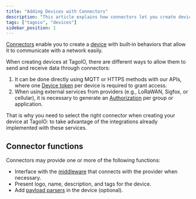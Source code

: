 ```yaml
---
title: "Adding Devices with Connectors"
description: "This article explains how connectors let you create devices with built-in behaviors to communicate with networks, and describes the available methods for sending and receiving data as well as common connector functions."
tags: ["tagoio", "devices"]
sidebar_position: 1
---
```

[Connectors](/docs/tagoio/devices/payload-parser/connector/connector-overview) enable you to create a [device](/docs/tagoio/devices/) with built‑in behaviors that allow it to communicate with a network easily.  

When creating devices at TagoIO, there are different ways to allow them to send and receive data through connectors:

1. It can be done directly using MQTT or HTTPS methods with our APIs, where one [Device token](/docs/tagoio/devices/device-token) per device is required to grant access.
2. When using external services from providers (e.g., LoRaWAN, Sigfox, or cellular), it is necessary to generate an [Authorization](/docs/tagoio/integrations/general/authorization) per group or application.

That is why you need to select the right connector when creating your device at TagoIO: to take advantage of the integrations already implemented with these services.

## Connector functions

Connectors may provide one or more of the following functions:

- Interface with the [middleware](/docs/tagoio/integrations/general/middleware) that connects with the provider when necessary.
- Present logo, name, description, and tags for the device.
- Add [payload parsers](/docs/tagoio/devices/payload-parser/) in the device (optional).
